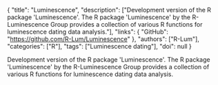 {
  "title": "Luminescence",
  "description": ["Development version of the R package 'Luminescence'. The R package 'Luminescence' by the R-Luminescence Group provides a collection of various R functions for luminescence dating data analysis."],
  "links": {
    "GitHub": "https://github.com/R-Lum/Luminescence"
  },
  "authors": ["R-Lum"],
  "categories": ["R"],
  "tags": ["Luminescence dating"],
  "doi": null
}

<!-- Generated by csv2md.R – do not edit by hand -->

Development version of the R package 'Luminescence'. The R package 'Luminescence' by the R-Luminescence Group provides a collection of various R functions for luminescence dating data analysis.